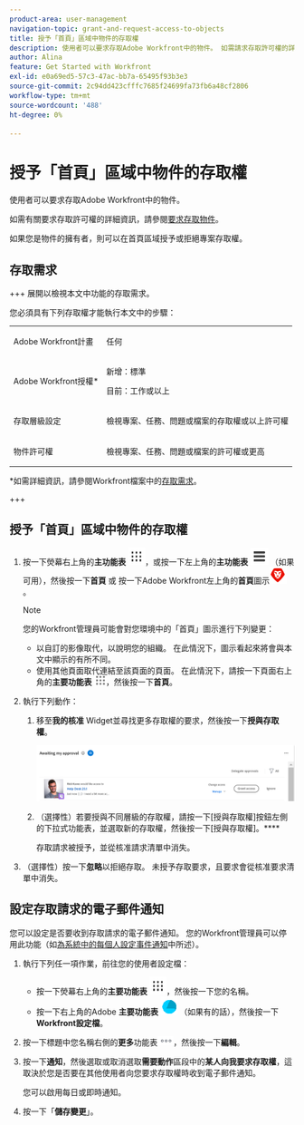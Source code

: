 ```yaml
---
product-area: user-management
navigation-topic: grant-and-request-access-to-objects
title: 授予「首頁」區域中物件的存取權
description: 使用者可以要求存取Adobe Workfront中的物件。 如需請求存取許可權的詳細資訊，請參閱請求物件的存取許可權。
author: Alina
feature: Get Started with Workfront
exl-id: e0a69ed5-57c3-47ac-bb7a-65495f93b3e3
source-git-commit: 2c94dd423cfffc7685f24699fa73fb6a48cf2806
workflow-type: tm+mt
source-wordcount: '488'
ht-degree: 0%

---
```


# 授予「首頁」區域中物件的存取權

<!--Audited: 10/2024-->

使用者可以要求存取Adobe Workfront中的物件。

如需有關要求存取許可權的詳細資訊，請參閱[要求存取物件](../../workfront-basics/grant-and-request-access-to-objects/request-access.md)。

如果您是物件的擁有者，則可以在首頁區域授予或拒絕專案存取權。

## 存取需求

+++ 展開以檢視本文中功能的存取需求。

您必須具有下列存取權才能執行本文中的步驟：

<table style="table-layout:auto"> 
 <col> 
 <col> 
 <tbody> 
  <tr> 
   <td role="rowheader">Adobe Workfront計畫</td> 
   <td> <p>任何</p> </td> 
  </tr> 
  <tr> 
   <td role="rowheader">Adobe Workfront授權*</td> 
   <td> <p>新增：標準</p> 
   <p>目前：工作或以上</p> </td> 
  </tr> 
  <tr> 
   <td role="rowheader">存取層級設定</td> 
   <td> <p>檢視專案、任務、問題或檔案的存取權或以上許可權</p> </td> 
  </tr> 
  <tr> 
   <td role="rowheader">物件許可權</td> 
   <td> <p>檢視專案、任務、問題或檔案的許可權或更高</p> </td> 
  </tr> 
 </tbody> 
</table>

*如需詳細資訊，請參閱Workfront檔案中的[存取需求](/help/quicksilver/administration-and-setup/add-users/access-levels-and-object-permissions/access-level-requirements-in-documentation.md)。

+++

## 授予「首頁」區域中物件的存取權

1. 按一下熒幕右上角的&#x200B;**主功能表** ![](assets/dots-main-menu.png)，或按一下左上角的&#x200B;**主功能表** ![](assets/lines-main-menu.png) （如果可用），然後按一下&#x200B;**首頁**
或
按一下Adobe Workfront左上角的**首頁**&#x200B;圖示![](assets/home-icon-30x29.png)。

   >[!NOTE]
   >
   >您的Workfront管理員可能會對您環境中的「首頁」圖示進行下列變更：
   >
   >* 以自訂的影像取代，以說明您的組織。 在此情況下，圖示看起來將會與本文中顯示的有所不同。
   >* 使用其他頁面取代連結至該頁面的頁面。 在此情況下，請按一下頁面右上角的&#x200B;**主要功能表** ![](assets/main-menu-icon.png)，然後按一下&#x200B;**首頁**。

1. 執行下列動作：

   1. 移至&#x200B;**我的核准** Widget並尋找更多存取權的要求，然後按一下&#x200B;**授與存取權**。

      ![核准請求](assets/request-for-access-to-project-in-new-home-approvals-widget.png)

   1. （選擇性）若要授與不同層級的存取權，請按一下[授與存取權]按鈕左側的下拉式功能表，並選取新的存取權，然後按一下[授與存取權]。****

      存取請求被授予，並從核准請求清單中消失。

1. （選擇性）按一下&#x200B;**忽略**&#x200B;以拒絕存取。 未授予存取要求，且要求會從核准要求清單中消失。

## 設定存取請求的電子郵件通知

您可以設定是否要收到存取請求的電子郵件通知。 您的Workfront管理員可以停用此功能（如[為系統中的每個人設定事件通知](../../administration-and-setup/manage-workfront/emails/configure-event-notifications-for-everyone-in-the-system.md)中所述）。

1. 執行下列任一項作業，前往您的使用者設定檔：

   * 按一下熒幕右上角的&#x200B;**主要功能表** ![](assets/dots-main-menu.png)，然後按一下您的名稱。
   * 按一下右上角的Adobe **主要功能表** ![設定檔圖示](assets/adobe-blue-main-menu.png) （如果有的話），然後按一下&#x200B;**Workfront設定檔**。

1. 按一下標題中您名稱右側的&#x200B;**更多**&#x200B;功能表![更多圖示](assets/more-icon.png)，然後按一下&#x200B;**編輯**。
1. 按一下&#x200B;**通知**，然後選取或取消選取&#x200B;**需要動作**&#x200B;區段中的&#x200B;**某人向我要求存取權**，這取決於您是否要在其他使用者向您要求存取權時收到電子郵件通知。

   您可以啟用每日或即時通知。

1. 按一下「**儲存變更**」。
